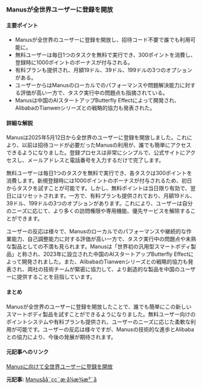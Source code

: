 ### Manusが全世界ユーザーに登録を開放

#### 主要ポイント
- Manusが全世界のユーザーに登録を開放し、招待コード不要で誰でも利用可能に。
- 無料ユーザーは毎日1つのタスクを無料で実行でき、300ポイントを消費し、登録時に1000ポイントのボーナスが付与される。
- 有料プランも提供され、月額19ドル、39ドル、199ドルの3つのオプションがある。
- ユーザーからはManusのローカルでのパフォーマンスや問題解決能力に対する評価が高い一方で、タスク実行中の問題点も指摘されている。
- Manusは中国のAIスタートアップButterfly Effectによって開発され、AlibabaのTianwenシリーズとの戦略的協力も発表された。

#### 詳細な解説

Manusは2025年5月12日から全世界のユーザーに登録を開放しました。これにより、以前は招待コードが必要だったManusの利用が、誰でも簡単にアクセスできるようになりました。登録プロセスは非常にシンプルで、公式サイトにアクセスし、メールアドレスと電話番号を入力するだけで完了します。

無料ユーザーは毎日1つのタスクを無料で実行でき、各タスクは300ポイントを消費します。新規登録時には1000ポイントのボーナスが付与されるため、初日からタスクを試すことが可能です。しかし、無料ポイントは当日限り有効で、翌日にはリセットされます。一方で、有料プランも提供されており、月額19ドル、39ドル、199ドルの3つのオプションがあります。これにより、ユーザーは自分のニーズに応じて、より多くの訪問権限や専用機能、優先サービスを解除することができます。

ユーザーの反応は様々で、Manusのローカルでのパフォーマンスや継続的な作業能力、自己調整能力に対する評価が高い一方で、タスク実行中の問題点や未熟な製品としての不満も見られます。Manusは「世界初の汎用型スマートボディ製品」と称され、2023年に設立された中国のAIスタートアップButterfly Effectによって開発されました。また、AlibabaのTianwenシリーズとの戦略的協力も発表され、両社の技術チームが緊密に協力して、より創造的な製品を中国のユーザーに提供することを目指しています。

#### まとめ

Manusが全世界のユーザーに登録を開放したことで、誰でも簡単にこの新しいスマートボディ製品を試すことができるようになりました。無料ユーザー向けのポイントシステムや有料プランも提供され、ユーザーのニーズに応じた柔軟な利用が可能です。ユーザーの反応は様々ですが、Manusの技術的な進歩とAlibabaとの協力により、今後の発展が期待されます。

#### 元記事へのリンク
[Manusに向けて全世界ユーザーに登録を開放](リンク先のURL)

**元記事:** [Manusåå¨çç¨æ·å¼æ¾æ³¨å](https://news.ycwb.com/ikinvkntjh/content_53407169.htm)